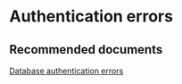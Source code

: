 <properties
	pageTitle="Connectivity/Authentication errors"
	description="Connectivity/Authentication errors"
	service="microsoft.sql"
	resource="servers"
	authors="mlandzic"
	displayOrder=""
	selfHelpType="generic"
	supportTopicIds="32594704"
	resourceTags=""
	productPesIds="16259"
	cloudEnvironments="public"
/>

# Authentication errors

## **Recommended documents**
[Database authentication errors](https://docs.microsoft.com/en-us/azure/sql-database/sql-database-develop-error-messages)
